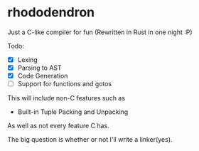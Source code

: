 # rhododendron
Just a C-like compiler for fun
(Rewritten in Rust in one night :P)

Todo:
- [x] Lexing
- [x] Parsing to AST
- [x] Code Generation
- [ ] Support for functions and gotos

This will include non-C features such as
- Built-in Tuple Packing and Unpacking

As well as not every feature C has.

The big question is whether or not I'll write a linker(yes).
